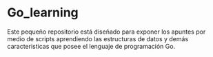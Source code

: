 # Go_learning
Este pequeño repositorio está diseñado para exponer los apuntes por medio de scripts aprendiendo las estructuras de datos y demás caracteristicas que posee el lenguaje de programación Go.

